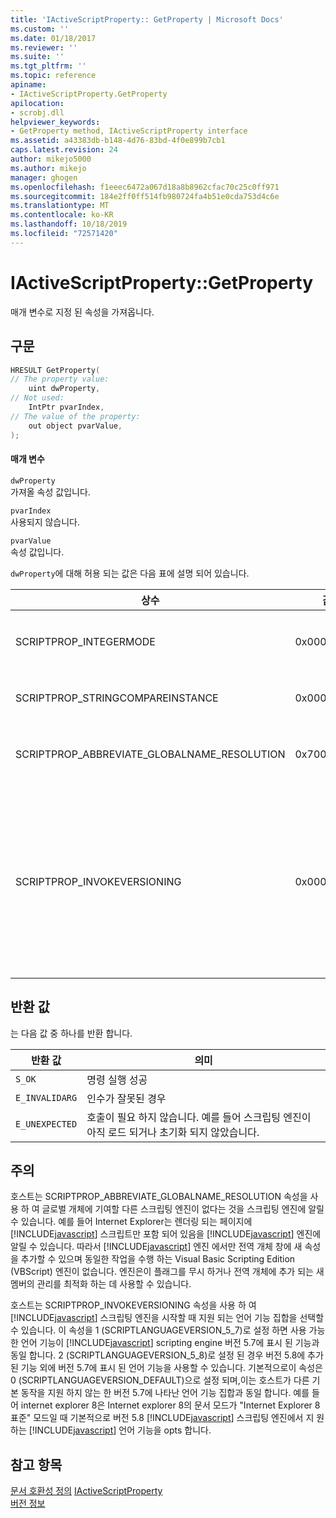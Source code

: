 ```yaml
---
title: 'IActiveScriptProperty:: GetProperty | Microsoft Docs'
ms.custom: ''
ms.date: 01/18/2017
ms.reviewer: ''
ms.suite: ''
ms.tgt_pltfrm: ''
ms.topic: reference
apiname:
- IActiveScriptProperty.GetProperty
apilocation:
- scrobj.dll
helpviewer_keywords:
- GetProperty method, IActiveScriptProperty interface
ms.assetid: a43383db-b148-4d76-83bd-4f0e899b7cb1
caps.latest.revision: 24
author: mikejo5000
ms.author: mikejo
manager: ghogen
ms.openlocfilehash: f1eeec6472a067d18a8b8962cfac70c25c0ff971
ms.sourcegitcommit: 184e2ff0ff514fb980724fa4b51e0cda753d4c6e
ms.translationtype: MT
ms.contentlocale: ko-KR
ms.lasthandoff: 10/18/2019
ms.locfileid: "72571420"
---
```

# <a name="iactivescriptpropertygetproperty"></a>IActiveScriptProperty::GetProperty
매개 변수로 지정 된 속성을 가져옵니다.  
  
## <a name="syntax"></a>구문  
  
```cpp
HRESULT GetProperty(  
// The property value:  
    uint dwProperty,    
// Not used:  
    IntPtr pvarIndex,    
// The value of the property:   
    out object pvarValue,    
);  
```  
  
#### <a name="parameters"></a>매개 변수  
 `dwProperty`  
 가져올 속성 값입니다.  
  
 `pvarIndex`  
 사용되지 않습니다.  
  
 `pvarValue`  
 속성 값입니다.  
  
 `dwProperty`에 대해 허용 되는 값은 다음 표에 설명 되어 있습니다.  
  
|상수|값|의미|  
|--------------|-----------|-------------|  
|SCRIPTPROP_INTEGERMODE|0x00003000|스크립팅 엔진이 부동 소수점 모드가 아니라 정수 모드로 분할 되도록 합니다.|  
|SCRIPTPROP_STRINGCOMPAREINSTANCE|0x00003001|스크립팅 엔진의 string compare 함수를 바꿀 수 있습니다.|  
|SCRIPTPROP_ABBREVIATE_GLOBALNAME_RESOLUTION|0x70000002|전역 개체에 기여할 다른 스크립팅 엔진이 없다는 것을 스크립팅 엔진에 알립니다.|  
|SCRIPTPROP_INVOKEVERSIONING|0x00004000|[!INCLUDE[javascript](../../javascript/includes/javascript-md.md)] 스크립팅 엔진에서 지원 되는 언어 기능 집합을 강제로 선택 하도록 합니다. [!INCLUDE[javascript](../../javascript/includes/javascript-md.md)] 스크립팅 엔진에서 지 원하는 언어 기능의 기본 집합은 [!INCLUDE[javascript](../../javascript/includes/javascript-md.md)] scripting engine 버전 5.7에 표시 되는 언어 기능 집합과 동일 합니다.|  
  
## <a name="return-value"></a>반환 값  
 는 다음 값 중 하나를 반환 합니다.  
  
|반환 값|의미|  
|------------------|-------------|  
|`S_OK`|명령 실행 성공|  
|`E_INVALIDARG`|인수가 잘못된 경우|  
|`E_UNEXPECTED`|호출이 필요 하지 않습니다. 예를 들어 스크립팅 엔진이 아직 로드 되거나 초기화 되지 않았습니다.|  
  
## <a name="remarks"></a>주의  
 호스트는 SCRIPTPROP_ABBREVIATE_GLOBALNAME_RESOLUTION 속성을 사용 하 여 글로벌 개체에 기여할 다른 스크립팅 엔진이 없다는 것을 스크립팅 엔진에 알릴 수 있습니다. 예를 들어 Internet Explorer는 렌더링 되는 페이지에 [!INCLUDE[javascript](../../javascript/includes/javascript-md.md)] 스크립트만 포함 되어 있음을 [!INCLUDE[javascript](../../javascript/includes/javascript-md.md)] 엔진에 알릴 수 있습니다. 따라서 [!INCLUDE[javascript](../../javascript/includes/javascript-md.md)] 엔진 에서만 전역 개체 창에 새 속성을 추가할 수 있으며 동일한 작업을 수행 하는 Visual Basic Scripting Edition (VBScript) 엔진이 없습니다. 엔진은이 플래그를 무시 하거나 전역 개체에 추가 되는 새 멤버의 관리를 최적화 하는 데 사용할 수 있습니다.  
  
 호스트는 SCRIPTPROP_INVOKEVERSIONING 속성을 사용 하 여 [!INCLUDE[javascript](../../javascript/includes/javascript-md.md)] 스크립팅 엔진을 시작할 때 지원 되는 언어 기능 집합을 선택할 수 있습니다. 이 속성을 1 (SCRIPTLANGUAGEVERSION_5_7)로 설정 하면 사용 가능한 언어 기능이 [!INCLUDE[javascript](../../javascript/includes/javascript-md.md)] scripting engine 버전 5.7에 표시 된 기능과 동일 합니다. 2 (SCRIPTLANGUAGEVERSION_5_8)로 설정 된 경우 버전 5.8에 추가 된 기능 외에 버전 5.7에 표시 된 언어 기능을 사용할 수 있습니다. 기본적으로이 속성은 0 (SCRIPTLANGUAGEVERSION_DEFAULT)으로 설정 되며,이는 호스트가 다른 기본 동작을 지원 하지 않는 한 버전 5.7에 나타난 언어 기능 집합과 동일 합니다. 예를 들어 internet explorer 8은 Internet explorer 8의 문서 모드가 "Internet Explorer 8 표준" 모드일 때 기본적으로 버전 5.8 [!INCLUDE[javascript](../../javascript/includes/javascript-md.md)] 스크립팅 엔진에서 지 원하는 [!INCLUDE[javascript](../../javascript/includes/javascript-md.md)] 언어 기능을 opts 합니다.  
  
## <a name="see-also"></a>참고 항목  
 [문서 호환성  정의](https://docs.microsoft.com/previous-versions/windows/internet-explorer/ie-developer/compatibility/cc288325(v=vs.85))  
 [IActiveScriptProperty](../../winscript/reference/iactivescriptproperty.md)   
 [버전 정보](../../javascript/reference/javascript-version-information.md)